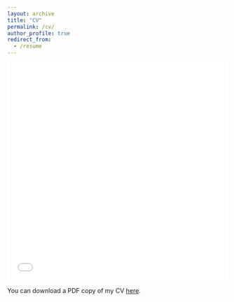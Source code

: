 ```yaml
---
layout: archive
title: "CV"
permalink: /cv/
author_profile: true
redirect_from:
  - /resume
---
```


<iframe src="/files/CV_Matias_Navarro_2022.pdf" width="100%" height="500" frameborder="no" border="0" marginwidth="0" marginheight="0"></iframe>

You can download a PDF copy of my CV [here](/files/cv_huang.pdf).

